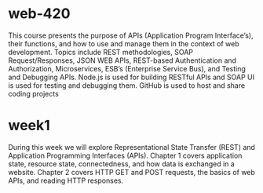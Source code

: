 ﻿# web-420
This course presents the purpose of APIs (Application Program Interface’s), their functions, and how to use and manage them in the context of web development. 
Topics include REST methodologies, SOAP Request/Responses, JSON WEB APIs, REST-based Authentication and Authorization, Microservices, ESB’s (Enterprise Service Bus), 
and Testing and Debugging APIs. Node.js is used for building RESTful APIs and SOAP UI is used for testing and debugging them. GitHub is used to host and share coding projects
# week1
During this week we will explore Representational State Transfer (REST) and Application Programming Interfaces (APIs).
Chapter 1 covers application state, resource state, connectedness, and how data is exchanged in a website. 
Chapter 2 covers HTTP GET and POST requests, the basics of web APIs, and reading HTTP responses.  


